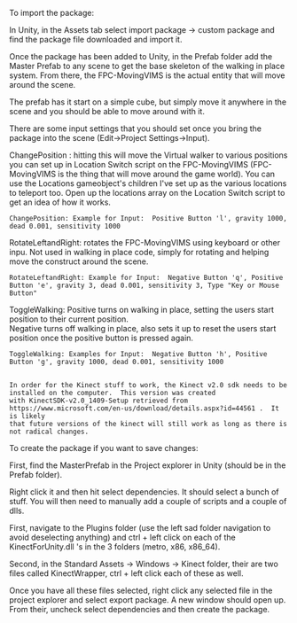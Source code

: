 To import the package:

 In Unity, in the Assets tab select import package -> custom package and find the package file downloaded and import it.

 Once the package has been added to Unity, in the Prefab folder add the Master Prefab to any scene to get the base skeleton 
 of the walking in place system.  From there, the FPC-MovingVIMS is the actual entity that will move around the scene. 
 
 The prefab has it start on a simple cube, but simply move it anywhere in the scene and you should be able to move around with
 it.

 There are some input settings that you should set once you bring the package into the scene (Edit->Project Settings->Input).
 
 ChangePosition : hitting this will move the Virtual walker to various positions you can set up in Location Switch script 
    on the FPC-MovingVIMS (FPC-MovingVIMS is the thing that will move around the game world). You can use the Locations 
    gameobject's children I've set up as the various locations to teleport too.  Open up the locations array on the
    Location Switch script to get an idea of how it works.
    
    ChangePosition: Example for Input:  Positive Button 'l', gravity 1000, dead 0.001, sensitivity 1000
 
 RotateLeftandRight: rotates the FPC-MovingVIMS using keyboard or other inpu.  Not used in walking in place code, simply
    for rotating and helping move the construct around the scene.
    
    RotateLeftandRight: Example for Input:  Negative Button 'q', Positive Button 'e', gravity 3, dead 0.001, sensitivity 3, Type "Key or Mouse Button"
 
 ToggleWalking:  Positive turns on walking in place, setting the users start position to their current position.  
    Negative turns off walking in place, also sets it up to reset the users start position once the positive button
    is pressed again.
    
    ToggleWalking: Examples for Input:  Negative Button 'h', Positive Button 'g', gravity 1000, dead 0.001, sensitivity 1000 


    In order for the Kinect stuff to work, the Kinect v2.0 sdk needs to be installed on the computer.  This version was created
    with KinectSDK-v2.0_1409-Setup retrieved from https://www.microsoft.com/en-us/download/details.aspx?id=44561 .  It is likely 
    that future versions of the kinect will still work as long as there is not radical changes.


To create the package if you want to save changes:

 First, find the MasterPrefab in the Project explorer in Unity (should be in the Prefab folder).  

 Right click it and then hit select dependencies.  It should select a bunch of stuff.  You will
 then need to manually add a couple of scripts and a couple of dlls.  

 First, navigate to the Plugins folder (use the left sad folder navigation to avoid deselecting
 anything) and ctrl + left click on each of the KinectForUnity.dll 's in the 3 folders (metro, x86, x86_64).

 Second, in the Standard Assets -> Windows -> Kinect folder, their are two files called KinectWrapper, ctrl + left
 click each of these as well.

 Once you have all these files selected, right click any selected file in the project explorer and select export package.
 A new window should open up.  From their, uncheck select dependencies and then create the package.  